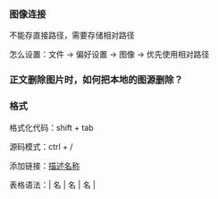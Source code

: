 


### 图像连接

不能存直接路径，需要存储相对路径

怎么设置：文件 -> 偏好设置 -> 图像 -> 优先使用相对路径 

### 正文删除图片时，如何把本地的图源删除？



### 格式

格式化代码：shift + tab 

源码模式：ctrl + /

添加链接：[描述名称](链接)

表格语法：| 名 | 名 | 名 |



